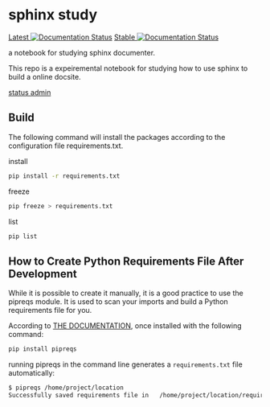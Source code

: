 # sphinx study

[Latest ![Documentation Status](https://readthedocs.org/projects/hz-sphinx-study/badge/?version=latest)](https://hz-sphinx-study.readthedocs.io/en/latest/?badge=latest)
[Stable ![Documentation Status](https://readthedocs.org/projects/hz-sphinx-study/badge/?version=stable)](https://hz-sphinx-study.readthedocs.io/en/stable/?badge=stable)

a notebook for studying sphinx documenter.

This repo is a expeiremental notebook for studying how to use sphinx to build a online docsite.

[status admin](https://readthedocs.org/projects/hz-sphinx-study/)

## Build

The following command will install the packages according to the configuration file requirements.txt.

install

```bash
pip install -r requirements.txt
```

freeze

```bash
pip freeze > requirements.txt
```

list

```bash
pip list
```


## How to Create Python Requirements File After Development

While it is possible to create it manually, it is a good practice to use the pipreqs module. It is used to scan your imports and build a Python requirements file for you.

According to [THE DOCUMENTATION](https://github.com/bndr/pipreqs), once installed with the following command:

```bash
pip install pipreqs
```

running pipreqs in the command line generates a `requirements.txt` file automatically:

```bash
$ pipreqs /home/project/location
Successfully saved requirements file in   /home/project/location/requirements.txt
```
